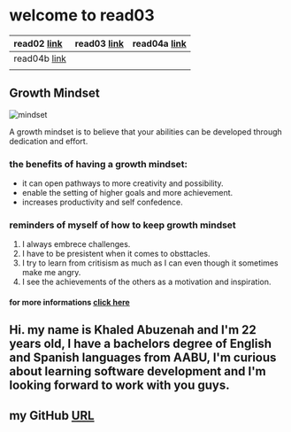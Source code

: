# welcome to read03          

| read02 [link](https://khaledabuzenah.github.io/Reading-notes/Read02)   | read03 [link](https://khaledabuzenah.github.io/Reading-notes/Read03)   | read04a [link](https://khaledabuzenah.github.io/Reading-notes/read04a)   |
| :------------- | :----------: | -----------: |
|  read04b [link](https://khaledabuzenah.github.io/Reading-notes/read04b) |    |   |
|   |  | | |








## Growth Mindset
![mindset](https://tofasakademi.com/wp-content/uploads/2019/06/growth-mindset3.png)

A growth mindset is to believe that your abilities can be developed through dedication and effort.

### the benefits of having a growth mindset:
*  it can open pathways to more creativity and possibility.
*  enable the setting of higher goals and more achievement.
*  increases productivity and self confedence.

### reminders of myself of how to keep growth mindset
1. I always embrece challenges.
2. I have to be presistent when it comes to obsttacles.
3. I try to learn from critisism as much as I can even though it sometimes make me angry.
4. I see the achievements of the others as a motivation and inspiration.

#### for more informations [click here](https://www.atlassian.com/blog/inside-atlassian/growth-mindset)

## Hi. my name is Khaled Abuzenah and I'm 22 years old, I have a bachelors degree of English and Spanish languages from AABU, I'm curious about learning software development and I'm looking forward to work with you guys.
## my GitHub [URL](https://github.com/khaledABUZENAH)
